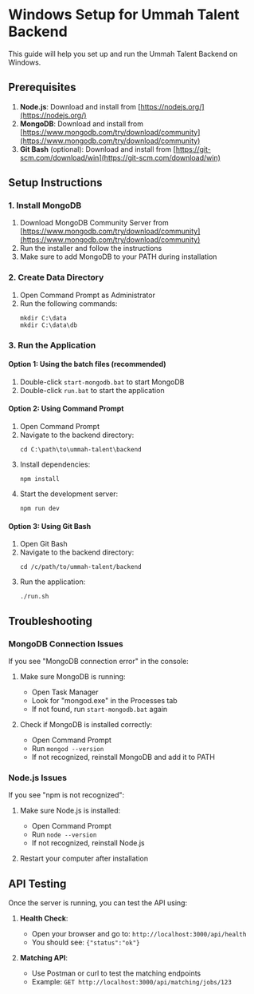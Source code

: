 # Windows Setup for Ummah Talent Backend

This guide will help you set up and run the Ummah Talent Backend on Windows.

## Prerequisites

1. **Node.js**: Download and install from [https://nodejs.org/](https://nodejs.org/)
2. **MongoDB**: Download and install from [https://www.mongodb.com/try/download/community](https://www.mongodb.com/try/download/community)
3. **Git Bash** (optional): Download and install from [https://git-scm.com/download/win](https://git-scm.com/download/win)

## Setup Instructions

### 1. Install MongoDB

1. Download MongoDB Community Server from [https://www.mongodb.com/try/download/community](https://www.mongodb.com/try/download/community)
2. Run the installer and follow the instructions
3. Make sure to add MongoDB to your PATH during installation

### 2. Create Data Directory

1. Open Command Prompt as Administrator
2. Run the following commands:
   ```
   mkdir C:\data
   mkdir C:\data\db
   ```

### 3. Run the Application

#### Option 1: Using the batch files (recommended)

1. Double-click `start-mongodb.bat` to start MongoDB
2. Double-click `run.bat` to start the application

#### Option 2: Using Command Prompt

1. Open Command Prompt
2. Navigate to the backend directory:
   ```
   cd C:\path\to\ummah-talent\backend
   ```
3. Install dependencies:
   ```
   npm install
   ```
4. Start the development server:
   ```
   npm run dev
   ```

#### Option 3: Using Git Bash

1. Open Git Bash
2. Navigate to the backend directory:
   ```
   cd /c/path/to/ummah-talent/backend
   ```
3. Run the application:
   ```
   ./run.sh
   ```

## Troubleshooting

### MongoDB Connection Issues

If you see "MongoDB connection error" in the console:

1. Make sure MongoDB is running:
   - Open Task Manager
   - Look for "mongod.exe" in the Processes tab
   - If not found, run `start-mongodb.bat` again

2. Check if MongoDB is installed correctly:
   - Open Command Prompt
   - Run `mongod --version`
   - If not recognized, reinstall MongoDB and add it to PATH

### Node.js Issues

If you see "npm is not recognized":

1. Make sure Node.js is installed:
   - Open Command Prompt
   - Run `node --version`
   - If not recognized, reinstall Node.js

2. Restart your computer after installation

## API Testing

Once the server is running, you can test the API using:

1. **Health Check**:
   - Open your browser and go to: `http://localhost:3000/api/health`
   - You should see: `{"status":"ok"}`

2. **Matching API**:
   - Use Postman or curl to test the matching endpoints
   - Example: `GET http://localhost:3000/api/matching/jobs/123` 
